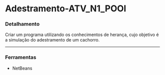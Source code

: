 # Adestramento-ATV_N1_POOI

### Detalhamento

Criar um programa utilizando os conhecimentos de herança, cujo objetivo é a simulação do adestramento de um cachorro.

***

### Ferramentas
- NetBeans

